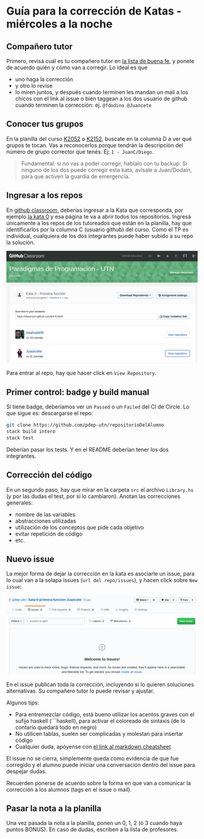 # Guía para la corrección de Katas - miércoles a la noche

## Compañero tutor

Primero, revisá cuál es tu compañero tutor en [la lista de buena fe](https://docs.google.com/spreadsheets/d/1-sVFvdMYr9UjH5MtDp_jsByGFysUzp4NUb5CshxSLWY/edit#gid=1959572195), y ponete de acuerdo quién y cómo van a corregir. Lo ideal es que

- uno haga la corrección
- y otro lo revise
- lo miren juntos, y después cuando terminen les mandan un mail a los chicos con el link al issue o bien taggean a los dos usuario de github cuando terminen la corrección: ej. `@fdodino @Juancete`

## Conocer tus grupos

En la planilla del curso [K2052](https://drive.google.com/open?id=1h3zS_0IiAgVzw2p-A2X4dVUgVcDozZVXQXGN4hES3Qg) o [K2152](https://drive.google.com/open?id=1jRJOhhPgLrPJniDmLZSvspT36MKfA8WwAs0SEI1Rb7M), buscate en la columna D a ver qué grupos te tocan. Vas a reconocerlos porque tendrán la descripción del número de grupo corrector que tenés. Ej: `1 - JuanC/Diego`.

> Fundamental: si no vas a poder corregir, hablalo con tu backup. Si ninguno de los dos puede corregir esta kata, avisale a Juan/Dodain, para que activen la guardia de emergencia.

## Ingresar a los repos

En [github classroom](https://classroom.github.com/classrooms/8278072-paradigmas-de-programacion-utn), deberías ingresar a la Kata que corresponda, por ejemplo [la kata 0](https://classroom.github.com/classrooms/8278072-paradigmas-de-programacion-utn/assignments/kata-0-primera-funcion) y esa página te va a abrir todos los repositorios. Ingresá únicamente a los repos de los tutoreados que están en la planilla, hay que identificarlos por la columna C (usuario github) del curso. Como el TP es individual, cualquiera de los dos integrantes puede haber subido a su repo la solución.

![](../images/guia-katas/githubClassRoomRepositories.png)

Para entrar al repo, hay que hacer click en `View Repository`.

## Primer control: badge y build manual

Si tiene badge, deberíamos ver un `Passed` o un `Failed` del CI de Circle. Lo que sigue es: descargarse el repo:

```bash
git clone https://github.com/pdep-utn/repositorioDelAlumno
stack build intero
stack test
```

Deberían pasar los tests. Y en el README deberían tener los dos integrantes.

## Corrección del código

En un segundo paso, hay que mirar en la carpeta `src` el archivo `Library.hs` (y por las dudas el test, por si lo cambiaron). Anotan las correcciones generales:

- nombre de las variables
- abstracciones utilizadas
- utilización de los conceptos que pide cada objetivo
- evitar repetición de código
- etc.

## Nuevo issue

La mejor forma de dejar la corrección en la kata es asociarle un issue, para lo cual van a la solapa issues (`url del repo/issues`), y hacen click sobre `New issue`:

![](../images/guia-katas/21-githubNewIssue.png)

En el issue publican toda la corrección, incluyendo si lo quieren soluciones alternativas. Su compañero tutor lo puede revisar y ajustar.

Algunos tips:

- Para entremezclar código, está bueno utilizar los acentos graves con el sufijo haskell (\`\`\`haskell), para activar el coloreado de sintaxis (de lo contario quedará todo en negro)
- No utilicen tablas, suelen ser complicadas y molestan para insertar código
- Cualquier duda, apóyense con [el link al markdown cheatsheet](https://github.com/adam-p/markdown-here/wiki/Markdown-Cheatsheet)

El issue no se cierra, simplemente queda como evidencia de que fue corregido y el alumno puede iniciar una conversación dentro del issue para despejar dudas.

Recuerden ponerse de acuerdo sobre la forma en que van a comunicar la corrección a los alumnos (tags en el issue o mail).

## Pasar la nota a la planilla

Una vez pasada la nota a la planilla, ponen un 0, 1, 2 (ó 3 cuando haya puntos BONUS). En caso de dudas, escriben a la lista de profesores.